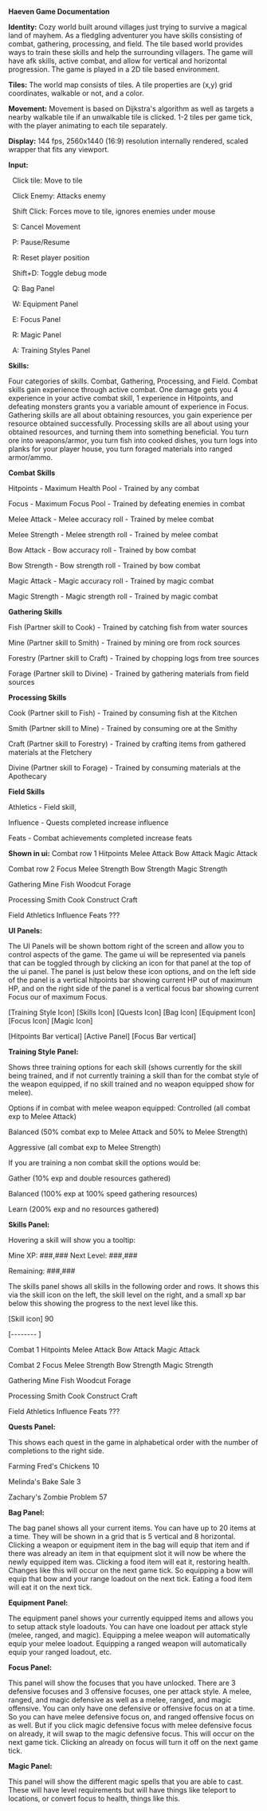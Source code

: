 **Haeven Game Documentation**



**Identity:** Cozy world built around villages just trying to survive a magical land of mayhem. As a fledgling adventurer you have skills consisting of combat, gathering, processing, and field. The tile based world provides ways to train these skills and help the surrounding villagers. The game will have afk skills, active combat, and allow for vertical and horizontal progression. The game is played in a 2D tile based environment.



**Tiles:** The world map consists of tiles. A tile properties are (x,y) grid coordinates, walkable or not, and a color.



**Movement:** Movement is based on Dijkstra's algorithm as well as targets a nearby walkable tile if an unwalkable tile is clicked. 1-2 tiles per game tick, with the player animating to each tile separately.



**Display:** 144 fps, 2560x1440 (16:9) resolution internally rendered, scaled wrapper that fits any viewport.



**Input:**

&nbsp;	Click tile: Move to tile

&nbsp;	Click Enemy: Attacks enemy

&nbsp;	Shift Click: Forces move to tile, ignores enemies under mouse

&nbsp;	S: Cancel Movement

&nbsp;	P: Pause/Resume

&nbsp;	R: Reset player position

&nbsp;	Shift+D: Toggle debug mode

&nbsp;	Q: Bag Panel

&nbsp;	W: Equipment Panel

&nbsp;	E: Focus Panel

&nbsp;	R: Magic Panel

&nbsp;	A: Training Styles Panel



**Skills:**

Four categories of skills. Combat, Gathering, Processing, and Field. Combat skills gain experience through active combat. One damage gets you 4 experience in your active combat skill, 1 experience in Hitpoints, and defeating monsters grants you a variable amount of experience in Focus. Gathering skills are all about obtaining resources, you gain experience per resource obtained successfully. Processing skills are all about using your obtained resources, and turning them into something beneficial. You turn ore into weapons/armor, you turn fish into cooked dishes, you turn logs into planks for your player house, you turn foraged materials into ranged armor/ammo.



**Combat Skills**

Hitpoints - Maximum Health Pool - Trained by any combat

Focus - Maximum Focus Pool - Trained by defeating enemies in combat

Melee Attack - Melee accuracy roll - Trained by melee combat

Melee Strength - Melee strength roll - Trained by melee combat

Bow Attack - Bow accuracy roll - Trained by bow combat

Bow Strength - Bow strength roll - Trained by bow combat

Magic Attack - Magic accuracy roll - Trained by magic combat

Magic Strength - Magic strength roll - Trained by magic combat



**Gathering Skills**

Fish (Partner skill to Cook) - Trained by catching fish from water sources

Mine (Partner skill to Smith) - Trained by mining ore from rock sources

Forestry (Partner skill to Craft) - Trained by chopping logs from tree sources

Forage (Partner skill to Divine) - Trained by gathering materials from field sources



**Processing Skills**

Cook (Partner skill to Fish) - Trained by consuming fish at the Kitchen

Smith (Partner skill to Mine) - Trained by consuming ore at the Smithy

Craft (Partner skill to Forestry) - Trained by crafting items from gathered materials at the Fletchery

Divine (Partner skill to Forage) - Trained by consuming materials at the Apothecary




**Field Skills**

Athletics - Field skill, 

Influence - Quests completed increase influence

Feats - Combat achievements completed increase feats



**Shown in ui:**
Combat row 1	Hitpoints	Melee Attack	Bow Attack	Magic Attack

Combat row 2	Focus		Melee Strength	Bow Strength	Magic Strength

Gathering	Mine		Fish		Woodcut		Forage

Processing	Smith		Cook		Construct	Craft

Field		Athletics	Influence	Feats		???





**UI Panels:**



The UI Panels will be shown bottom right of the screen and allow you to control aspects of the game. The game ui will be represented via panels that can be toggled through by clicking an icon for that panel at the top of the ui panel. The panel is just below these icon options, and on the left side of the panel is a vertical hitpoints bar showing current HP out of maximum HP, and on the right side of the panel is a vertical focus bar showing current Focus our of maximum Focus.

\[Training Style Icon] \[Skills Icon] \[Quests Icon] \[Bag Icon] \[Equipment Icon] \[Focus Icon] \[Magic Icon]

\[Hitpoints Bar vertical] \[Active Panel] \[Focus Bar vertical]


**Training Style Panel:**

Shows three training options for each skill (shows currently for the skill being trained, and if not currently training a skill than for the combat style of the weapon equipped, if no skill trained and no weapon equipped show for melee).

Options if in combat with melee weapon equipped:
Controlled (all combat exp to Melee Attack)

Balanced (50% combat exp to Melee Attack and 50% to Melee Strength)

Aggressive (all combat exp to Melee Strength)



If you are training a non combat skill the options would be:

Gather (10% exp and double resources gathered)

Balanced (100% exp at 100% speed gathering resources)

Learn (200% exp and no resources gathered)



**Skills Panel:**

Hovering a skill will show you a tooltip:

Mine XP: 	###,###
Next Level:	###,###

Remaining: 	###,###



The skills panel shows all skills in the following order and rows. It shows this via the skill icon on the left, the skill level on the right, and a small xp bar below this showing the progress to the next level like this.

\[Skill icon]   90

\[--------       ]



Combat 1	Hitpoints	Melee Attack	Bow Attack	Magic Attack

Combat 2	Focus		Melee Strength	Bow Strength	Magic Strength

Gathering	Mine		Fish		Woodcut		Forage

Processing	Smith		Cook		Construct	Craft

Field		Athletics	Influence	Feats		???



**Quests Panel:**

This shows each quest in the game in alphabetical order with the number of completions to the right side.



Farming Fred's Chickens			10

Melinda's Bake Sale			 3

Zachary's Zombie Problem		57



**Bag Panel:**

The bag panel shows all your current items. You can have up to 20 items at a time. They will be shown in a grid that is 5 vertical and 8 horizontal. Clicking a weapon or equipment item in the bag will equip that item and if there was already an item in that equipment slot it will now be where the newly equipped item was. Clicking a food item will eat it, restoring health. Changes like this will occur on the next game tick. So equipping a bow will equip that bow and your range loadout on the next tick. Eating a food item will eat it on the next tick.



**Equipment Panel:**

The equipment panel shows your currently equipped items and allows you to setup attack style loadouts. You can have one loadout per attack style (melee, ranged, and magic). Equipping a melee weapon will automatically equip your melee loadout. Equipping a ranged weapon will automatically equip your ranged loadout, etc.



**Focus Panel:**

This panel will show the focuses that you have unlocked. There are 3 defensive focuses and 3 offensive focuses, one per attack style. A melee, ranged, and magic defensive as well as a melee, ranged, and magic offensive. You can only have one defensive or offensive focus on at a time. So you can have melee defensive focus on, and ranged offensive focus on as well. But if you click magic defensive focus with melee defensive focus on already, it will swap to the magic defensive focus. This will occur on the next game tick. Clicking an already on focus will turn it off on the next game tick.



**Magic Panel:**

This panel will show the different magic spells that you are able to cast. These will have level requirements but will have things like teleport to locations, or convert focus to health, things like this.





